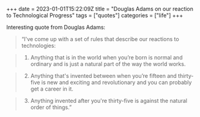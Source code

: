 +++ 
date = 2023-01-01T15:22:09Z
title = "Douglas Adams on our reaction to Technological Progress"
tags = ["quotes"]
categories = ["life"]
+++

Interesting quote from Douglas Adams:

> “I've come up with a set of rules that describe our reactions to technologies:

> 1. Anything that is in the world when you’re born is normal and ordinary and is just a natural part of the way the world works.

> 2. Anything that's invented between when you’re fifteen and thirty-five is new and exciting and revolutionary and you can probably get a career in it.

> 3. Anything invented after you're thirty-five is against the natural order of things.”
